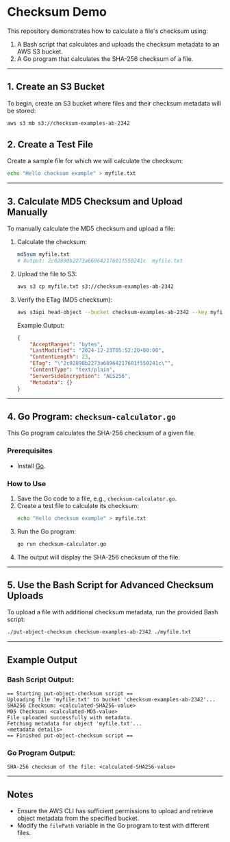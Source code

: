 # Checksum Demo

This repository demonstrates how to calculate a file's checksum using:
1. A Bash script that calculates and uploads the checksum metadata to an AWS S3 bucket.
2. A Go program that calculates the SHA-256 checksum of a file.

---

## 1. Create an S3 Bucket
To begin, create an S3 bucket where files and their checksum metadata will be stored:
```bash
aws s3 mb s3://checksum-examples-ab-2342
```

## 2. Create a Test File
Create a sample file for which we will calculate the checksum:
```bash
echo "Hello checksum example" > myfile.txt
```

---

## 3. Calculate MD5 Checksum and Upload Manually
To manually calculate the MD5 checksum and upload a file:
1. Calculate the checksum:
   ```bash
   md5sum myfile.txt
   # Output: 2c02890b2273a66964217601f550241c  myfile.txt
   ```
2. Upload the file to S3:
   ```bash
   aws s3 cp myfile.txt s3://checksum-examples-ab-2342
   ```
3. Verify the ETag (MD5 checksum):
   ```bash
   aws s3api head-object --bucket checksum-examples-ab-2342 --key myfile.txt
   ```
   Example Output:
   ```json
   {
       "AcceptRanges": "bytes",
       "LastModified": "2024-12-23T05:52:20+00:00",
       "ContentLength": 23,
       "ETag": "\"2c02890b2273a66964217601f550241c\"",
       "ContentType": "text/plain",
       "ServerSideEncryption": "AES256",
       "Metadata": {}
   }
   ```

---

## 4. Go Program: `checksum-calculator.go`
This Go program calculates the SHA-256 checksum of a given file.

### Prerequisites
- Install [Go](https://golang.org/doc/install).

### How to Use
1. Save the Go code to a file, e.g., `checksum-calculator.go`.
2. Create a test file to calculate its checksum:
   ```bash
   echo "Hello checksum example" > myfile.txt
   ```
3. Run the Go program:
   ```bash
   go run checksum-calculator.go
   ```
4. The output will display the SHA-256 checksum of the file.

---

## 5. Use the Bash Script for Advanced Checksum Uploads
To upload a file with additional checksum metadata, run the provided Bash script:
```bash
./put-object-checksum checksum-examples-ab-2342 ./myfile.txt
```

---

## Example Output
### Bash Script Output:
```plaintext
== Starting put-object-checksum script ==
Uploading file 'myfile.txt' to bucket 'checksum-examples-ab-2342'...
SHA256 Checksum: <calculated-SHA256-value>
MD5 Checksum: <calculated-MD5-value>
File uploaded successfully with metadata.
Fetching metadata for object 'myfile.txt'...
<metadata details>
== Finished put-object-checksum script ==
```

### Go Program Output:
```plaintext
SHA-256 checksum of the file: <calculated-SHA256-value>
```

---

## Notes
- Ensure the AWS CLI has sufficient permissions to upload and retrieve object metadata from the specified bucket.
- Modify the `filePath` variable in the Go program to test with different files.

